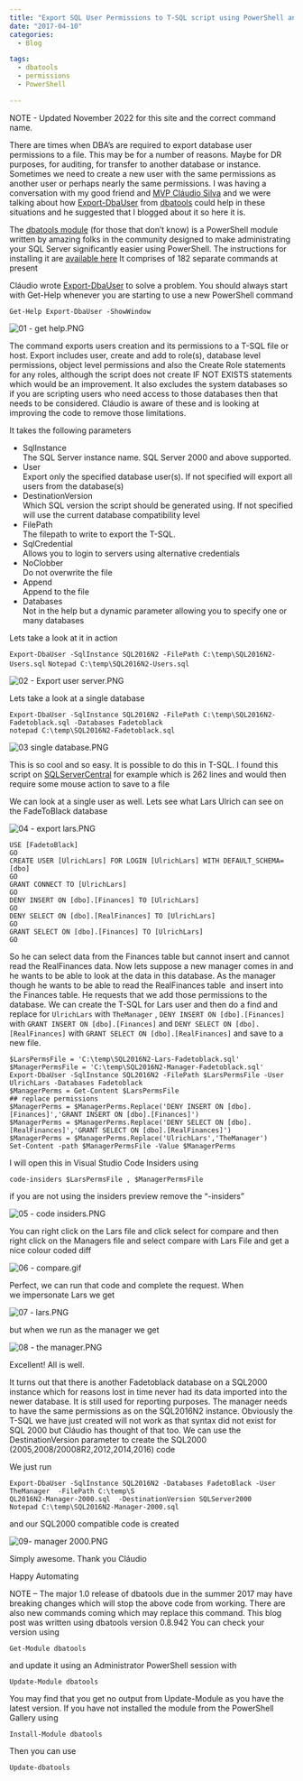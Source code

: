 ```yaml
---
title: "Export SQL User Permissions to T-SQL script using PowerShell and dbatools"
date: "2017-04-10" 
categories:
  - Blog

tags:
  - dbatools
  - permissions
  - PowerShell

---
```


NOTE - Updated November 2022 for this site and the correct command name.

There are times when DBA’s are required to export database user permissions to a file. This may be for a number of reasons. Maybe for DR purposes, for auditing, for transfer to another database or instance. Sometimes we need to create a new user with the same permissions as another user or perhaps nearly the same permissions. I was having a conversation with my good friend and [MVP Cláudio Silva](https://twitter.com/claudioessilva) and we were talking about how [Export-DbaUser](https://docs.dbatools.io/Export-DbaUser) from [dbatools](https://dbatools.io) could help in these situations and he suggested that I blogged about it so here it is.

The [dbatools module](https://dbatools.io) (for those that don’t know) is a PowerShell module written by amazing folks in the community designed to make administrating your SQL Server significantly easier using PowerShell. The instructions for installing it are [available here](https://dbatools.io/getting-started/) It comprises of 182 separate commands at present

Cláudio wrote [Export-DbaUser](https://docs.dbatools.io/Export-DbaUser) to solve a problem. You should always start with Get-Help whenever you are starting to use a new PowerShell command

`Get-Help Export-DbaUser -ShowWindow`

![01 - get help.PNG](https://blog.robsewell.com/assets/uploads/2017/04/01-get-help.png)

The command exports users creation and its permissions to a T-SQL file or host. Export includes user, create and add to role(s), database level permissions, object level permissions and also the Create Role statements for any roles, although the script does not create IF NOT EXISTS statements which would be an improvement. It also excludes the system databases so if you are scripting users who need access to those databases then that needs to be considered. Cláudio is aware of these and is looking at improving the code to remove those limitations.

It takes the following parameters

*   SqlInstance  
    The SQL Server instance name. SQL Server 2000 and above supported.
*   User  
    Export only the specified database user(s). If not specified will export all users from the database(s)
*   DestinationVersion  
    Which SQL version the script should be generated using. If not specified will use the current database compatibility level
*   FilePath  
    The filepath to write to export the T-SQL.
*   SqlCredential  
    Allows you to login to servers using alternative credentials
*   NoClobber  
    Do not overwrite the file
*   Append  
    Append to the file
*   Databases  
    Not in the help but a dynamic parameter allowing you to specify one or many databases

Lets take a look at it in action

`Export-DbaUser -SqlInstance SQL2016N2 -FilePath C:\temp\SQL2016N2-Users.sql`
`Notepad C:\temp\SQL2016N2-Users.sql`

![02 - Export user server.PNG](https://blog.robsewell.com/assets/uploads/2017/04/02-export-user-server.png)

Lets take a look at a single database

```
Export-DbaUser -SqlInstance SQL2016N2 -FilePath C:\temp\SQL2016N2-Fadetoblack.sql -Databases Fadetoblack  
notepad C:\temp\SQL2016N2-Fadetoblack.sql
```
![03 single database.PNG](https://blog.robsewell.com/assets/uploads/2017/04/03-single-database.png)

This is so cool and so easy. It is possible to do this in T-SQL. I found this script on [SQLServerCentral](http://www.sqlservercentral.com/scripts/Security/71562/) for example which is 262 lines and would then require some mouse action to save to a file

We can look at a single user as well. Lets see what Lars Ulrich can see on the FadeToBlack database

![04 - export lars.PNG](https://blog.robsewell.com/assets/uploads/2017/04/04-export-lars.png)

```
USE [FadetoBlack]
GO
CREATE USER [UlrichLars] FOR LOGIN [UlrichLars] WITH DEFAULT_SCHEMA=[dbo]
GO
GRANT CONNECT TO [UlrichLars]
GO
DENY INSERT ON [dbo].[Finances] TO [UlrichLars]
GO
DENY SELECT ON [dbo].[RealFinances] TO [UlrichLars]
GO
GRANT SELECT ON [dbo].[Finances] TO [UlrichLars]
GO
```

So he can select data from the Finances table but cannot insert and cannot read the RealFinances data. Now lets suppose a new manager comes in and he wants to be able to look at the data in this database. As the manager though he wants to be able to read the RealFinances table  and insert into the Finances table. He requests that we add those permissions to the database. We can create the T-SQL for Lars user and then do a find and replace for `UlrichLars` with `TheManager` , `DENY INSERT ON [dbo].[Finances]` with `GRANT INSERT ON [dbo].[Finances]` and `DENY SELECT ON [dbo].[RealFinances]` with `GRANT SELECT ON [dbo].[RealFinances]` and save to a new file.

```
$LarsPermsFile = 'C:\temp\SQL2016N2-Lars-Fadetoblack.sql'
$ManagerPermsFile = 'C:\temp\SQL2016N2-Manager-Fadetoblack.sql'
Export-DbaUser -SqlInstance SQL2016N2 -FilePath $LarsPermsFile -User UlrichLars -Databases Fadetoblack
$ManagerPerms = Get-Content $LarsPermsFile
## replace permissions
$ManagerPerms = $ManagerPerms.Replace('DENY INSERT ON [dbo].[Finances]','GRANT INSERT ON [dbo].[Finances]')
$ManagerPerms = $ManagerPerms.Replace('DENY SELECT ON [dbo].[RealFinances]','GRANT SELECT ON [dbo].[RealFinances]')
$ManagerPerms = $ManagerPerms.Replace('UlrichLars','TheManager')
Set-Content -path $ManagerPermsFile -Value $ManagerPerms
```
I will open this in Visual Studio Code Insiders using

`code-insiders $LarsPermsFile , $ManagerPermsFile`

if you are not using the insiders preview remove the “-insiders”

![05 - code insiders.PNG](https://blog.robsewell.com/assets/uploads/2017/04/05-code-insiders.png)

You can right click on the Lars file and click select for compare and then right click on the Managers file and select compare with Lars File and get a nice colour coded diff

![06 - compare.gif](https://blog.robsewell.com/assets/uploads/2017/04/06-compare.gif)

Perfect, we can run that code and complete the request. When we impersonate Lars we get

![07 - lars.PNG](https://blog.robsewell.com/assets/uploads/2017/04/07-lars.png)

but when we run as the manager we get

![08 - the manager.PNG](https://blog.robsewell.com/assets/uploads/2017/04/08-the-manager.png)

Excellent! All is well.

It turns out that there is another Fadetoblack database on a SQL2000 instance which for reasons lost in time never had its data imported into the newer database. It is still used for reporting purposes. The manager needs to have the same permissions as on the SQL2016N2 instance. Obviously the T-SQL we have just created will not work as that syntax did not exist for SQL 2000 but Cláudio has thought of that too. We can use the DestinationVersion parameter to create the SQL2000 (2005,2008/20008R2,2012,2014,2016) code

We just run

```
Export-DbaUser -SqlInstance SQL2016N2 -Databases FadetoBlack -User TheManager  -FilePath C:\temp\S
QL2016N2-Manager-2000.sql  -DestinationVersion SQLServer2000
Notepad C:\temp\SQL2016N2-Manager-2000.sql
```

and our SQL2000 compatible code is created

![09- manager 2000.PNG](https://blog.robsewell.com/assets/uploads/2017/04/09-manager-2000.png)

Simply awesome. Thank you Cláudio

Happy Automating

NOTE – The major 1.0 release of dbatools due in the summer 2017 may have breaking changes which will stop the above code from working. There are also new commands coming which may replace this command. This blog post was written using dbatools version 0.8.942 You can check your version using

 `Get-Module dbatools`

and update it using an Administrator PowerShell session with

 `Update-Module dbatools`

You may find that you get no output from Update-Module as you have the latest version. If you have not installed the module from the PowerShell Gallery using

`Install-Module dbatools`

Then you can use

`Update-dbatools`
